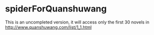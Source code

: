 # spiderForQuanshuwang
This is an uncompleted version, it will access only the first 30 novels in http://www.quanshuwang.com/list/1_1.html
